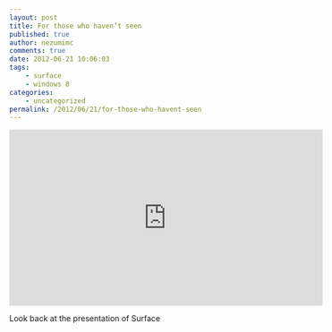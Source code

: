 ```yaml
---
layout: post
title: For those who haven’t seen
published: true
author: nezumimc
comments: true
date: 2012-06-21 10:06:03
tags:
    - surface
    - windows 8
categories:
    - uncategorized
permalink: /2012/06/21/for-those-who-havent-seen
---
```

 <iframe height="315" src="https://www.youtube-nocookie.com/embed/jozTK-MqEXQ?rel=0" frameborder="0" width="560" allowfullscreen="allowfullscreen"></iframe>  <p>Look back at the presentation of Surface</p>